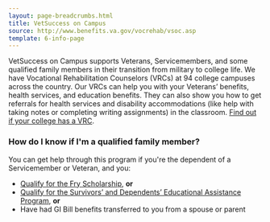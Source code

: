 ```yaml
---
layout: page-breadcrumbs.html
title: VetSuccess on Campus
source: http://www.benefits.va.gov/vocrehab/vsoc.asp
template: 6-info-page
---
```


<div class="va-introtext">

VetSuccess on Campus supports Veterans, Servicemembers, and some qualified family members in their transition from military to college life. We have Vocational Rehabilitation Counselors (VRCs) at 94 college campuses across the country. Our VRCs can help you with your Veterans’ benefits, health services, and education benefits. They can also show you how to get referrals for health services and disability accommodations (like help with taking notes or completing writing assignments) in the classroom. [Find out if your college has a VRC](http://www.benefits.va.gov/vocrehab/vsoc.asp).

</div>

### How do I know if I'm a qualified family member?

You can get help through this program if you're the dependent of a Servicemember or Veteran, and you:
- [Qualify for the Fry Scholarship](/education/gi-bill/survivors-dependent-assistance/fry-scholarship/), **or**
- [Qualify for the Survivors’ and Dependents’ Educational Assistance Program](/education/gi-bill/survivors-dependent-assistance/dependents-education), **or**
- Have had GI Bill benefits transferred to you from a spouse or parent
